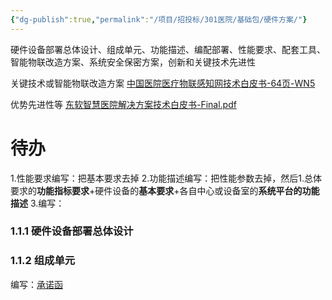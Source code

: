 ```yaml
---
{"dg-publish":true,"permalink":"/项目/招投标/301医院/基础包/硬件方案/"}
---
```


硬件设备部署总体设计、组成单元、功能描述、编配部署、性能要求、配套工具、智能物联改造方案、系统安全保密方案，创新和关键技术先进性

关键技术或智能物联改造方案
[中国医院医疗物联感知网技术白皮书-64页-WN5](D:\BaiduNetdiskDownload\云盘文档\阿里云（包含单独网络搜索的）\医疗相关临时下载本地\中国医院医疗物联感知网技术白皮书-64页-WN5.pdf)

优势先进性等
[东软智慧医院解决方案技术白皮书-Final.pdf](D:\Work\项目\2022（有删减，备份全）\F.冯占利&部门\中科汇医智慧医院\参考方案\东软智慧医院解决方案技术白皮书-Final.pdf)


# 待办
1.性能要求编写：把基本要求去掉
2.功能描述编写：把性能参数去掉，然后1.总体要求的**功能指标要求**+硬件设备的**基本要求**+各自中心或设备室的**系统平台的功能描述**
3.编写：
### 1.1.1 硬件设备部署总体设计
### 1.1.2 组成单元
编写：[承诺函](D:\Work\项目\2023下半年\Q.乔总\2.软件方案\承诺函)
